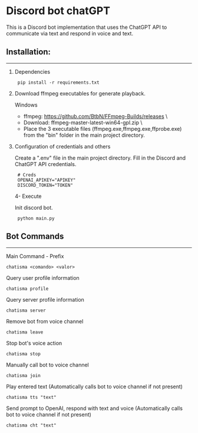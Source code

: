 # Discord bot chatGPT

This is a Discord bot implementation that uses the ChatGPT API to communicate via text and respond in voice and text.


## Installation:
---
1. Dependencies

        pip install -r requirements.txt

2. Download ffmpeg executables for generate playback. 

    Windows 
    * ffmpeg: https://github.com/BtbN/FFmpeg-Builds/releases \
    * Download: ffmpeg-master-latest-win64-gpl.zip \
    * Place the 3 executable files (ffmpeg.exe,ffmpeg.exe,ffprobe.exe) from the "bin" folder in the main project directory.

3. Configuration of credentials and others

    Create a ".env" file in the main project directory. Fill in the Discord and ChatGPT API credentials.

        # Creds
        OPENAI_APIKEY="APIKEY"
        DISCORD_TOKEN="TOKEN"

    4- Execute

    Init discord bot.

        python main.py

## Bot Commands

---
Main Command - Prefix

    chatisma <comando> <valor>

Query user profile information
    
    chatisma profile

Query server profile information

    chatisma server

Remove bot from voice channel

    chatisma leave

Stop bot's voice action

    chatisma stop

Manually call bot to voice channel

    chatisma join

Play entered text (Automatically calls bot to voice channel if not present)
    
    chatisma tts "text"

Send prompt to OpenAI, respond with text and voice (Automatically calls bot to voice channel if not present)
    
    chatisma cht "text"